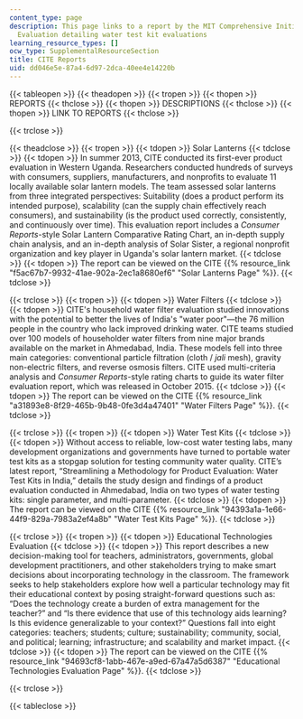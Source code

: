 ```yaml
---
content_type: page
description: This page links to a report by the MIT Comprehensive Initiative on Technology
  Evaluation detailing water test kit evaluations
learning_resource_types: []
ocw_type: SupplementalResourceSection
title: CITE Reports
uid: dd046e5e-87a4-6d97-2dca-40ee4e14220b
---
```


{{< tableopen >}}
{{< theadopen >}}
{{< tropen >}}
{{< thopen >}}
REPORTS
{{< thclose >}}
{{< thopen >}}
DESCRIPTIONS
{{< thclose >}}
{{< thopen >}}
LINK TO REPORTS
{{< thclose >}}

{{< trclose >}}

{{< theadclose >}}
{{< tropen >}}
{{< tdopen >}}
Solar Lanterns
{{< tdclose >}}
{{< tdopen >}}
In summer 2013, CITE conducted its first-ever product evaluation in Western Uganda. Researchers conducted hundreds of surveys with consumers, suppliers, manufacturers, and nonprofits to evaluate 11 locally available solar lantern models. The team assessed solar lanterns from three integrated perspectives: Suitability (does a product perform its intended purpose), scalability (can the supply chain effectively reach consumers), and sustainability (is the product used correctly, consistently, and continuously over time). This evaluation report includes a _Consumer Reports_\-style Solar Lantern Comparative Rating Chart, an in-depth supply chain analysis, and an in-depth analysis of Solar Sister, a regional nonprofit organization and key player in Uganda's solar lantern market.
{{< tdclose >}}
{{< tdopen >}}
The report can be viewed on the CITE {{% resource_link "f5ac67b7-9932-41ae-902a-2ec1a8680ef6" "Solar Lanterns Page" %}}.
{{< tdclose >}}

{{< trclose >}}
{{< tropen >}}
{{< tdopen >}}
Water Filters
{{< tdclose >}}
{{< tdopen >}}
CITE's household water filter evaluation studied innovations with the potential to better the lives of India's "water poor"—the 76 million people in the country who lack improved drinking water. CITE teams studied over 100 models of householder water filters from nine major brands available on the market in Ahmedabad, India. These models fell into three main categories: conventional particle filtration (cloth / _jali_ mesh), gravity non-electric filters, and reverse osmosis filters. CITE used multi-criteria analysis and _Consumer Reports_\-style rating charts to guide its water filter evaluation report, which was released in October 2015.
{{< tdclose >}}
{{< tdopen >}}
The report can be viewed on the CITE {{% resource_link "a31893e8-8f29-465b-9b48-0fe3d4a47401" "Water Filters Page" %}}.
{{< tdclose >}}

{{< trclose >}}
{{< tropen >}}
{{< tdopen >}}
Water Test Kits
{{< tdclose >}}
{{< tdopen >}}
Without access to reliable, low-cost water testing labs, many development organizations and governments have turned to portable water test kits as a stopgap solution for testing community water quality. CITE’s latest report, “Streamlining a Methodology for Product Evaluation: Water Test Kits in India,” details the study design and findings of a product evaluation conducted in Ahmedabad, India on two types of water testing kits: single parameter, and multi-parameter.
{{< tdclose >}}
{{< tdopen >}}
The report can be viewed on the CITE {{% resource_link "94393a1a-1e66-44f9-829a-7983a2ef4a8b" "Water Test Kits Page" %}}.
{{< tdclose >}}

{{< trclose >}}
{{< tropen >}}
{{< tdopen >}}
Educational Technologies Evaluation
{{< tdclose >}}
{{< tdopen >}}
This report describes a new decision-making tool for teachers, administrators, governments, global development practitioners, and other stakeholders trying to make smart decisions about incorporating technology in the classroom. The framework seeks to help stakeholders explore how well a particular technology may fit their educational context by posing straight-forward questions such as: “Does the technology create a burden of extra management for the teacher?” and “Is there evidence that use of this technology aids learning? Is this evidence generalizable to your context?” Questions fall into eight categories: teachers; students; culture; sustainability; community, social, and political; learning; infrastructure; and scalability and market impact.
{{< tdclose >}}
{{< tdopen >}}
The report can be viewed on the CITE {{% resource_link "94693cf8-1abb-467e-a9ed-67a47a5d6387" "Educational Technologies Evaluation Page" %}}.
{{< tdclose >}}

{{< trclose >}}

{{< tableclose >}}